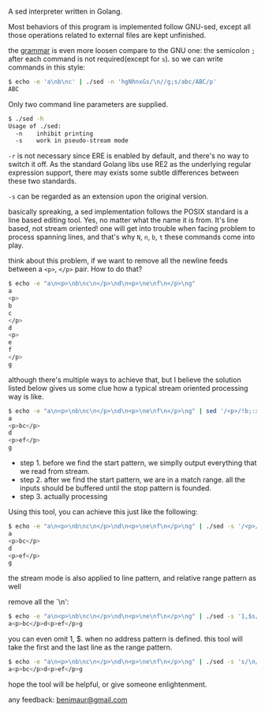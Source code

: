 A sed interpreter written in Golang.

Most behaviors of this program is implemented follow GNU-sed, except all those operations related to external files are kept unfinished. 

the [grammar](https://github.com/avidya/sed-go/blob/main/sed.g) is even more loosen compare to the GNU one: the semicolon `;` after each command is not required(except for `s`). so we can write commands in this style:
```Bash
$ echo -e 'a\nb\nc' | ./sed -n 'hgNhnxGs/\n//g;s/abc/ABC/p'
ABC
```

Only two command line parameters are supplied.
```Bash
$ ./sed -h
Usage of ./sed:
  -n	inhibit printing
  -s	work in pseudo-stream mode
```

`-r` is not necessary since ERE is enabled by default, and there's no way to switch it off. As the standard Golang libs use RE2 as the underlying regular expression support, there may exists some subtle differences between these two standards. 

`-s` can be regarded as an extension upon the original version. 

basically spreaking, a sed implementation follows the POSIX standard is a line based editing tool. Yes, no matter what the name it is from. It's line based, not stream oriented! one will get into trouble when facing problem to process spanning lines, and that's why `N`, `n`, `b`, `t` these commands come into play.

think about this problem, if we want to remove all the newline feeds between a `<p>`, `</p>` pair. How to do that? 

```Bash
$ echo -e "a\n<p>\nb\nc\n</p>\nd\n<p>\ne\nf\n</p>\ng"
a
<p>
b
c
</p>
d
<p>
e
f
</p>
g
```

although there's multiple ways to achieve that, but I believe the solution listed below gives us some clue how a typical stream oriented processing way is like. 

```Bash
$ echo -e "a\n<p>\nb\nc\n</p>\nd\n<p>\ne\nf\n</p>\ng" | sed '/<p>/!b;:x N;/<\/p>/!bx;s/\n//g;'
a
<p>bc</p>
d
<p>ef</p>
g
```

 - step 1. before we find the start pattern, we simplly output everything that we read from stream.
 - step 2. after we find the start pattern, we are in a match range. all the inputs should be buffered until the stop pattern is founded. 
 - step 3. actually processing

Using this tool, you can achieve this just like the following:
```Bash
$ echo -e "a\n<p>\nb\nc\n</p>\nd\n<p>\ne\nf\n</p>\ng" | ./sed -s '/<p>/,/<\/p>/s/\n//g'
a
<p>bc</p>
d
<p>ef</p>
g
```

the stream mode is also applied to line pattern, and relative range pattern as well

remove all the `\n':
```Bash
$ echo -e "a\n<p>\nb\nc\n</p>\nd\n<p>\ne\nf\n</p>\ng" | ./sed -s '1,$s/\n//g'
a<p>bc</p>d<p>ef</p>g
```

you can even omit 1, $. when no address pattern is defined. this tool will take the first and  the last line as the range pattern.


```Bash
$ echo -e "a\n<p>\nb\nc\n</p>\nd\n<p>\ne\nf\n</p>\ng" | ./sed -s 's/\n//g'
a<p>bc</p>d<p>ef</p>g
```

hope the tool will be helpful, or give someone enlightenment. 

any feedback: benimaur@gmail.com
